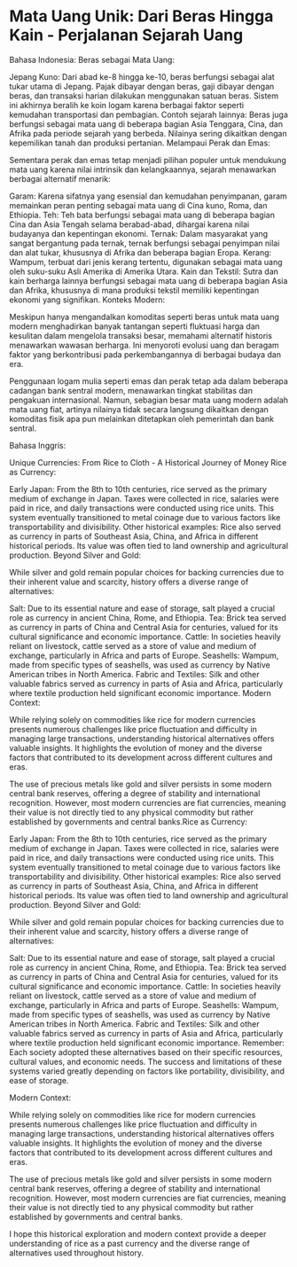 
# Mata Uang Unik: Dari Beras Hingga Kain - Perjalanan Sejarah Uang
Bahasa Indonesia:
Beras sebagai Mata Uang:

Jepang Kuno: Dari abad ke-8 hingga ke-10, beras berfungsi sebagai alat tukar utama di Jepang. Pajak dibayar dengan beras, gaji dibayar dengan beras, dan transaksi harian dilakukan menggunakan satuan beras. Sistem ini akhirnya beralih ke koin logam karena berbagai faktor seperti kemudahan transportasi dan pembagian.
Contoh sejarah lainnya: Beras juga berfungsi sebagai mata uang di beberapa bagian Asia Tenggara, Cina, dan Afrika pada periode sejarah yang berbeda. Nilainya sering dikaitkan dengan kepemilikan tanah dan produksi pertanian.
Melampaui Perak dan Emas:

Sementara perak dan emas tetap menjadi pilihan populer untuk mendukung mata uang karena nilai intrinsik dan kelangkaannya, sejarah menawarkan berbagai alternatif menarik:

Garam: Karena sifatnya yang esensial dan kemudahan penyimpanan, garam memainkan peran penting sebagai mata uang di Cina kuno, Roma, dan Ethiopia.
Teh: Teh bata berfungsi sebagai mata uang di beberapa bagian Cina dan Asia Tengah selama berabad-abad, dihargai karena nilai budayanya dan kepentingan ekonomi.
Ternak: Dalam masyarakat yang sangat bergantung pada ternak, ternak berfungsi sebagai penyimpan nilai dan alat tukar, khususnya di Afrika dan beberapa bagian Eropa.
Kerang: Wampum, terbuat dari jenis kerang tertentu, digunakan sebagai mata uang oleh suku-suku Asli Amerika di Amerika Utara.
Kain dan Tekstil: Sutra dan kain berharga lainnya berfungsi sebagai mata uang di beberapa bagian Asia dan Afrika, khususnya di mana produksi tekstil memiliki kepentingan ekonomi yang signifikan.
Konteks Modern:

Meskipun hanya mengandalkan komoditas seperti beras untuk mata uang modern menghadirkan banyak tantangan seperti fluktuasi harga dan kesulitan dalam mengelola transaksi besar, memahami alternatif historis menawarkan wawasan berharga. Ini menyoroti evolusi uang dan beragam faktor yang berkontribusi pada perkembangannya di berbagai budaya dan era.

Penggunaan logam mulia seperti emas dan perak tetap ada dalam beberapa cadangan bank sentral modern, menawarkan tingkat stabilitas dan pengakuan internasional. Namun, sebagian besar mata uang modern adalah mata uang fiat, artinya nilainya tidak secara langsung dikaitkan dengan komoditas fisik apa pun melainkan ditetapkan oleh pemerintah dan bank sentral.

Bahasa Inggris:

Unique Currencies: From Rice to Cloth - A Historical Journey of Money
Rice as Currency:

Early Japan: From the 8th to 10th centuries, rice served as the primary medium of exchange in Japan. Taxes were collected in rice, salaries were paid in rice, and daily transactions were conducted using rice units. This system eventually transitioned to metal coinage due to various factors like transportability and divisibility.
Other historical examples: Rice also served as currency in parts of Southeast Asia, China, and Africa in different historical periods. Its value was often tied to land ownership and agricultural production.
Beyond Silver and Gold:

While silver and gold remain popular choices for backing currencies due to their inherent value and scarcity, history offers a diverse range of alternatives:

Salt: Due to its essential nature and ease of storage, salt played a crucial role as currency in ancient China, Rome, and Ethiopia.
Tea: Brick tea served as currency in parts of China and Central Asia for centuries, valued for its cultural significance and economic importance.
Cattle: In societies heavily reliant on livestock, cattle served as a store of value and medium of exchange, particularly in Africa and parts of Europe.
Seashells: Wampum, made from specific types of seashells, was used as currency by Native American tribes in North America.
Fabric and Textiles: Silk and other valuable fabrics served as currency in parts of Asia and Africa, particularly where textile production held significant economic importance.
Modern Context:

While relying solely on commodities like rice for modern currencies presents numerous challenges like price fluctuation and difficulty in managing large transactions, understanding historical alternatives offers valuable insights. It highlights the evolution of money and the diverse factors that contributed to its development across different cultures and eras.

The use of precious metals like gold and silver persists in some modern central bank reserves, offering a degree of stability and international recognition. However, most modern currencies are fiat currencies, meaning their value is not directly tied to any physical commodity but rather established by governments and central banks.Rice as Currency:

Early Japan: From the 8th to 10th centuries, rice served as the primary medium of exchange in Japan. Taxes were collected in rice, salaries were paid in rice, and daily transactions were conducted using rice units. This system eventually transitioned to metal coinage due to various factors like transportability and divisibility.
Other historical examples: Rice also served as currency in parts of Southeast Asia, China, and Africa in different historical periods. Its value was often tied to land ownership and agricultural production.
Beyond Silver and Gold:

While silver and gold remain popular choices for backing currencies due to their inherent value and scarcity, history offers a diverse range of alternatives:

Salt: Due to its essential nature and ease of storage, salt played a crucial role as currency in ancient China, Rome, and Ethiopia.
Tea: Brick tea served as currency in parts of China and Central Asia for centuries, valued for its cultural significance and economic importance.
Cattle: In societies heavily reliant on livestock, cattle served as a store of value and medium of exchange, particularly in Africa and parts of Europe.
Seashells: Wampum, made from specific types of seashells, was used as currency by Native American tribes in North America.
Fabric and Textiles: Silk and other valuable fabrics served as currency in parts of Asia and Africa, particularly where textile production held significant economic importance.
Remember: Each society adopted these alternatives based on their specific resources, cultural values, and economic needs. The success and limitations of these systems varied greatly depending on factors like portability, divisibility, and ease of storage.

Modern Context:

While relying solely on commodities like rice for modern currencies presents numerous challenges like price fluctuation and difficulty in managing large transactions, understanding historical alternatives offers valuable insights. It highlights the evolution of money and the diverse factors that contributed to its development across different cultures and eras.

The use of precious metals like gold and silver persists in some modern central bank reserves, offering a degree of stability and international recognition. However, most modern currencies are fiat currencies, meaning their value is not directly tied to any physical commodity but rather established by governments and central banks.

I hope this historical exploration and modern context provide a deeper understanding of rice as a past currency and the diverse range of alternatives used throughout history.
